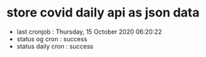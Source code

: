 # store covid daily api as json data

- last cronjob : Thursday, 15 October 2020 06:20:22
- status og cron : success
- status daily cron : success
      
      